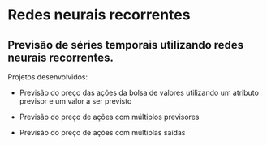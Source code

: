 # Redes neurais recorrentes

## Previsão de séries temporais utilizando redes neurais recorrentes.

Projetos desenvolvidos:

- Previsão do preço das ações da bolsa de valores utilizando um atributo previsor e um valor a ser previsto

- Previsão do preço de ações com múltiplos previsores

- Previsão do preço de ações com múltiplas saídas